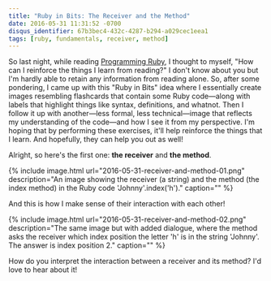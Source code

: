 ```yaml
---
title: "Ruby in Bits: The Receiver and the Method"
date: 2016-05-31 11:31:52 -0700
disqus_identifier: 67b3bec4-432c-4287-b294-a029cec1eea1
tags: [ruby, fundamentals, receiver, method]
---
```


So last night, while reading [Programming Ruby][1], I thought to myself, "How can I reinforce the things I learn from reading?" I don't know about you but I'm hardly able to retain any information from reading alone. So, after some pondering, I came up with this "Ruby in Bits" idea where I essentially create images resembling flashcards that contain some Ruby code—along with labels that highlight things like syntax, definitions, and whatnot. Then I follow it up with another—less formal, less technical—image that reflects my understanding of the code—and how I see it from my perspective. I'm hoping that by performing these exercises, it'll help reinforce the things that I learn. And hopefully, they can help you out as well!

Alright, so here's the first one: **the receiver** and **the method**.

{% include image.html 
    url="2016-05-31-receiver-and-method-01.png" 
    description="An image showing the receiver (a string) and the method (the index method) in the Ruby code 'Johnny'.index('h')."
    caption="" 
%}

And this is how I make sense of their interaction with each other!

{% include image.html 
    url="2016-05-31-receiver-and-method-02.png" 
    description="The same image but with added dialogue, where the method asks the receiver which index position the letter 'h' is in the string 'Johnny'. The answer is index position 2." 
    caption=""
%}

How do you interpret the interaction between a receiver and its method? I'd love to hear about it! 

[1]: https://pragprog.com/book/ruby4/programming-ruby-1-9-2-0 "Programming Ruby"